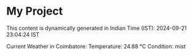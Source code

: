 # My Project

This content is dynamically generated in Indian Time (IST): 2024-09-21 23:04:24 IST


Current Weather in Coimbatore:
Temperature: 24.88 °C
Condition: mist
